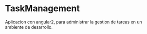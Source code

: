 # TaskManagement
Aplicacion con angular2, para administrar la gestion de tareas en un ambiente de desarrollo.
